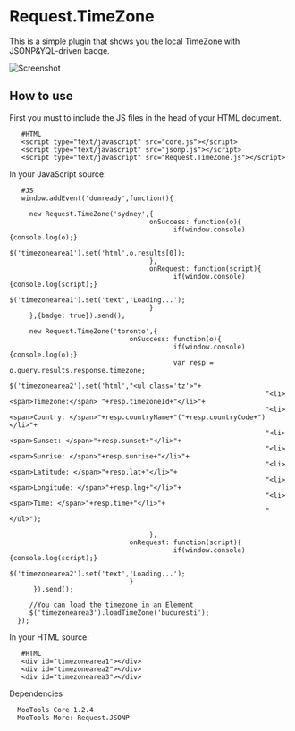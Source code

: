 Request.TimeZone
=======================
This is a simple plugin that shows you the local TimeZone with JSONP&YQL-driven badge.

![Screenshot](http://farm5.static.flickr.com/4129/4833588733_3ed15f79eb_z.jpg)

How to use
----------

First you must to include the JS files in the head of your HTML document.
       
       #HTML
       <script type="text/javascript" src="core.js"></script>
       <script type="text/javascript" src="jsonp.js"></script>
       <script type="text/javascript" src="Request.TimeZone.js"></script>

In your JavaScript source: 

       #JS 
       window.addEvent('domready',function(){ 

         new Request.TimeZone('sydney',{
                                       onSuccess: function(o){
                                             if(window.console) {console.log(o);} 
                                             $('timezonearea1').set('html',o.results[0]);                                             
                                       },
                                       onRequest: function(script){           
                                             if(window.console) {console.log(script);} 
                                             $('timezonearea1').set('text','Loading...'); 
                                       }   
         },{badge: true}).send(); 

         new Request.TimeZone('toronto',{
                                  onSuccess: function(o){
                                             if(window.console) {console.log(o);} 
                                             var resp = o.query.results.response.timezone;
                                             $('timezonearea2').set('html',"<ul class='tz'>"+
                                                                    "<li><span>Timezone:</span> "+resp.timezoneId+"</li>"+
                                                                    "<li><span>Country: </span>"+resp.countryName+"("+resp.countryCode+")</li>"+
                                                                    "<li><span>Sunset: </span>"+resp.sunset+"</li>"+
                                                                    "<li><span>Sunrise: </span>"+resp.sunrise+"</li>"+
                                                                    "<li><span>Latitude: </span>"+resp.lat+"</li>"+
                                                                    "<li><span>Longitude: </span>"+resp.lng+"</li>"+
                                                                    "<li><span>Time: </span>"+resp.time+"</li>"+
                                                                    "</ul>");

                                       },
                                  onRequest: function(script){           
                                             if(window.console) {console.log(script);} 
                                             $('timezonearea2').set('text','Loading...'); 
                                  }   
          }).send(); 

         //You can load the timezone in an Element
         $('timezonearea3').loadTimeZone('bucuresti');
      });

In your HTML source: 

       #HTML
       <div id="timezonearea1"></div>
       <div id="timezonearea2"></div>
       <div id="timezonearea3"></div>

Dependencies

      MooTools Core 1.2.4
      MooTools More: Request.JSONP